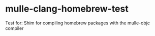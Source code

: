 # mulle-clang-homebrew-test
Test for: Shim for compiling homebrew packages with the mulle-objc compiler
